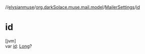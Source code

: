 //[elysianmuse](../../../index.md)/[org.darkSolace.muse.mail.model](../index.md)/[MailerSettings](index.md)/[id](id.md)

# id

[jvm]\
var [id](id.md): [Long](https://kotlinlang.org/api/latest/jvm/stdlib/kotlin/-long/index.html)?
